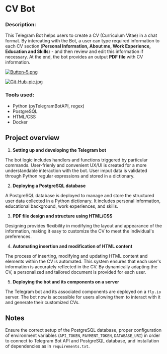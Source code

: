 # CV Bot

### **Description:**

This Telegram Bot helps users to create a CV (Curriculum Vitae) in a chat format. By intercating with the Bot, a user can type required information to each CV section (**Personal Information, About me, Work Experience, Education and Skills**) - and then review and edit this information if necessary. 
At the end, the bot provides an output **PDF file** with CV information. 

[![Button-5.png](https://i.postimg.cc/Zq57h51F/Button-5.png)](https://t.me/thebest_cv_bot)

[![Git-Hub-pic.jpg](https://i.postimg.cc/NM9Qz0NH/Git-Hub-pic.jpg)](https://postimg.cc/xJQrk9Vf)

### **Tools used:**

- Python (pyTelegramBotAPI, regex)
- PostgreSQL
- HTML/CSS
- Docker


## **Project overview**

1. **Setting up and developing the Telegram bot**

The bot logic includes handlers and functions triggered by particular commands. User-frienly and convenient UX/UI is created for a more understandable interaction with the bot. User imput data is validated
through Python regular expressions and stored in a dictionary.

2. **Deploying a PostgreSQL database**

A PostgreSQL database is deployed to manage and store the structured user data collected in a Python dictionary. It includes personal information, educational background, work experiences, and skills. 

3. **PDF file design and structure using HTML/CSS**

Designing provides flexibility in modifying the layout and appearance of the information, making it easy to customize the CV to meet the individual's preferences. 

4. **Automating insertion and modification of HTML content**

The process of inserting, modifying and updating HTML content and elements within the CV is automated. This system ensures that each user's information is accurately reflected in the CV. By dynamically adapting the CV, a personalized and tailored document is provided for each user.

5. **Deploying the bot and its components on a server**

The Telegram bot and its associated components are deployed on a `fly.io` server. The bot now is accessible for users allowing them to interact with it and generate their customized CVs. 

## **Notes**

Ensure the correct setup of the PostgreSQL database, proper configuration of environment variables (`API_TOKEN`, `PAYMENT_TOKEN`, `DATABASE_URI`) in order to connect to Telegram Bot API and PostgreSQL database, and installation of dependencies as in `requirements.txt`. 





